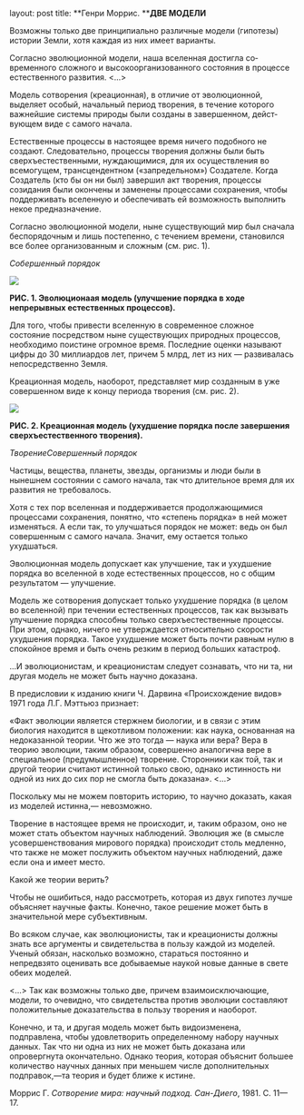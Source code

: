 layout: post
title: **Генри Моррис. ****ДВЕ МОДЕЛИ**

Возможны только две принципиально различные модели (гипо­тезы) истории
Земли, хотя каждая из них имеет варианты.

Согласно эволюционной модели, наша вселенная достигла со­временного
сложного и высокоорганизованного состояния в про­цессе
естественного развития. \<...\>

Модель сотворения (креационная), в отличие от эволюционной, выделяет
особый, начальный период творения, в течение которого важнейшие
системы природы были созданы в завершенном, дейст­вующем виде с
самого начала.

Естественные процессы в настоящее время ничего подобного не создают.
Следовательно, процессы творения должны были быть
сверхъестественными, нуждающимися, для их
осуществления во всемогущем, трансцендентном
(«запредельном») Создателе. Когда Создатель (кто бы он ни
был) завершил акт творения, процессы созидания были окончены и заменены
процессами сохранения, чтобы поддерживать вселенную и обеспечивать ей
возможность выполнить некое предназначение.

Согласно эволюционной модели, ныне существующий мир был сначала
беспорядочным и лишь постепенно, с течением времени, становился
все более организованным и сложным (см. рис. 1).

*Собершенный порядок*

![](Pictures/10000000000002010000011144254D3E6C852A6C.png)

**РИС. 1. Эволюционаая модель (улучшение порядка в ходе непрерывных
естественных процессов).**

Для того, чтобы привести вселенную в современное сложное состояние
посредством ныне существующих природных процессов, необходимо
поистине огромное время. Последние оценки называют цифры до 30
миллиардов лет, причем 5 млрд, лет из них — развивалась
непосредственно Земля.

Креационная модель, наоборот, представляет мир созданным в уже
совершенном виде к концу периода творения (см. рис. 2).

![](Pictures/10000000000001A900000121776422260142EDEE.png)

**РИС. 2. Креационная модель (ухудшение порядка после завершения
сверхъестественного творения).**

*ТворениеСовершенный порядок*

Частицы, вещества, планеты, звезды, организмы и люди были в нынешнем
состоянии с самого начала, так что длительное время для их развития
не требовалось.

Хотя с тех пор вселенная и поддерживается продолжающимися процессами
сохранения, понятно, что «степень порядка» в ней может изменяться. А
если так, то улучшаться порядок не может: ведь он был совершенным с
самого начала. Значит, ему остается только ухудшаться.

Эволюционная модель допускает как улучшение, так и ухудше­ние порядка во
вселенной в ходе естественных процессов, но с общим результатом —
улучшение.

Модель же сотворения допускает только ухудшение порядка (в целом во
вселенной) при течении естественных процессов, так как вызывать
улучшение порядка способны только сверхъестественные процессы. При
этом, однако, ничего не утверждается относительно скорости ухудшения
порядка. Такое ухудшение может быть почти равным нулю в спокойное
время и быть очень резким в период больших катастроф.

...И эволюционистам, и креационистам следует сознавать, что ни та, ни
другая модель не может быть научно доказана.

В предисловии к изданию книги Ч. Дарвина «Происхождение видов» 1971 года
Л.Г. Мэттьюз признает:

«Факт эволюции является стержнем биологии, и в связи с этим биология
находится в щекотливом положении: как наука, основан­ная на
недоказанной теории. Что же это тогда — наука или вера? Вера в
теорию эволюции, таким образом, совершенно аналогична вере в
специальное (предумышленное) творение. Сторонники как той,
так и другой теории считают истинной только свою, однако истинность
ни одной из них до сих пор не смогла быть доказана». \<...\>

Поскольку мы не можем повторить историю, то научно дока­зать, какая из
моделей истинна,— невозможно.

Творение в настоящее время не происходит, и, таким образом, оно не может
стать объектом научных наблюдений. Эволюция же (в смысле
усовершенствования мирового порядка) происходит столь
медленно, что также не может послужить объектом научных наблю­дений,
даже если она и имеет место.

Какой же теории верить?

Чтобы не ошибиться, надо рассмотреть, которая из двух гипотез лучше
объясняет научные факты. Конечно, такое решение может быть в
значительной мере субъективным.

Во всяком случае, как эволюционисты, так и креационисты должны знать все
аргументы и свидетельства в пользу каждой из моделей. Ученый обязан,
насколько возможно, стараться постоянно и непредвзято оценивать все
добываемые наукой новые данные в свете обеих моделей.

\<...\> Так как возможны только две, причем взаимоисключаю­щие, модели,
то очевидно, что свидетельства против эволюции составляют положительные
доказательства в пользу творения и наоборот.

Конечно, и та, и другая модель может быть видоизменена, подправлена,
чтобы удовлетворить определенному набору научных данных. Так что ни
одна из них не может быть доказана или опровергнута окончательно.
Однако теория, которая объяснит боль­шее количество научных данных
при меньшем числе дополнитель­ных подправок,—та теория и будет ближе к
истине.

Моррис Г. *Сотворение мира: научный подход. Сан-Диего*, 1981. С. 11—17.

